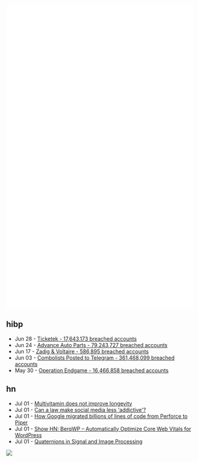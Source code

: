 ![Metrics](https://raw.githubusercontent.com/phixion/phixion/master/metrics.svg)

## hibp

<!--
for https://github.com/phixion/phixion/blob/main/.github/workflows/feeds.yml
-->
<!--START_SECTION:haveibeenpwnd-->
- Jun 28 - [Ticketek - 17,643,173 breached accounts](https://haveibeenpwned.com/PwnedWebsites#Ticketek)
- Jun 24 - [Advance Auto Parts - 79,243,727 breached accounts](https://haveibeenpwned.com/PwnedWebsites#AdvanceAutoParts)
- Jun 17 - [Zadig & Voltaire - 586,895 breached accounts](https://haveibeenpwned.com/PwnedWebsites#ZadigVoltaire)
- Jun 03 - [Combolists Posted to Telegram - 361,468,099 breached accounts](https://haveibeenpwned.com/PwnedWebsites#TelegramCombolists)
- May 30 - [Operation Endgame - 16,466,858 breached accounts](https://haveibeenpwned.com/PwnedWebsites#OperationEndgame)
<!--END_SECTION:haveibeenpwnd-->

## hn

<!--
for https://github.com/phixion/phixion/blob/main/.github/workflows/feeds.yml
-->
<!--START_SECTION:hn-->
- Jul 01 - [Multivitamin does not improve longevity](https://jamanetwork.com/journals/jamanetworkopen/fullarticle/2820369)
- Jul 01 - [Can a law make social media less 'addictive'?](https://www.bbc.com/future/article/20240626-can-a-law-make-social-media-less-addictive)
- Jul 01 - [How Google migrated billions of lines of code from Perforce to Piper](https://graphite.dev/blog/google-perforce-to-piper-migration)
- Jul 01 - [Show HN: BerqWP – Automatically Optimize Core Web Vitals for WordPress](https://berqwp.com/)
- Jul 01 - [Quaternions in Signal and Image Processing](https://ieeexplore.ieee.org/document/10243497)
<!--END_SECTION:hn-->

<!--
for https://yhype.me
-->
![](https://hit.yhype.me/github/profile?user_id=13013670)
